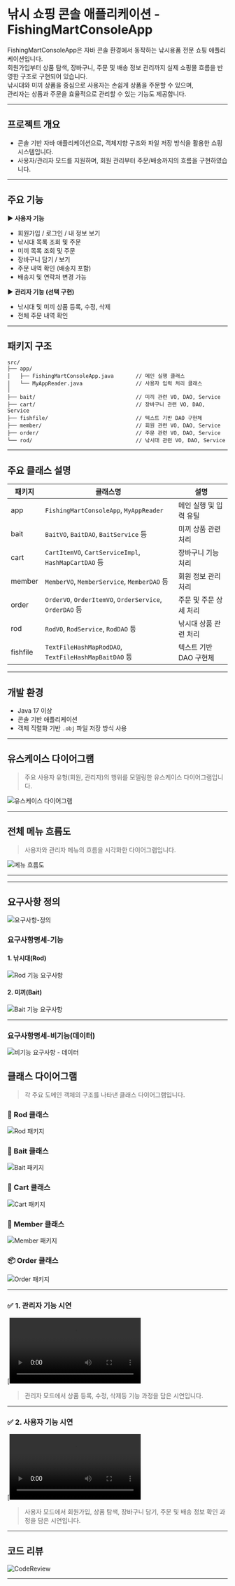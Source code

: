 # 낚시 쇼핑 콘솔 애플리케이션 - FishingMartConsoleApp

FishingMartConsoleApp은 자바 콘솔 환경에서 동작하는 낚시용품 전문 쇼핑 애플리케이션입니다.  
회원가입부터 상품 탐색, 장바구니, 주문 및 배송 정보 관리까지 실제 쇼핑몰 흐름을 반영한 구조로 구현되어 있습니다.  
낚시대와 미끼 상품을 중심으로 사용자는 손쉽게 상품을 주문할 수 있으며,  
관리자는 상품과 주문을 효율적으로 관리할 수 있는 기능도 제공합니다.

---

##  프로젝트 개요

- 콘솔 기반 자바 애플리케이션으로, 객체지향 구조와 파일 저장 방식을 활용한 쇼핑 시스템입니다.
- 사용자/관리자 모드를 지원하며, 회원 관리부터 주문/배송까지의 흐름을 구현하였습니다.

---

##  주요 기능

**▶ 사용자 기능**
- 회원가입 / 로그인 / 내 정보 보기  
- 낚시대 목록 조회 및 주문  
- 미끼 목록 조회 및 주문  
- 장바구니 담기 / 보기  
- 주문 내역 확인 (배송지 포함)  
- 배송지 및 연락처 변경 가능  

**▶ 관리자 기능 (선택 구현)**
- 낚시대 및 미끼 상품 등록, 수정, 삭제  
- 전체 주문 내역 확인  

---
##  패키지 구조

```
src/
├── app/
│   ├── FishingMartConsoleApp.java       // 메인 실행 클래스
│   └── MyAppReader.java                 // 사용자 입력 처리 클래스
│
├── bait/                                // 미끼 관련 VO, DAO, Service
├── cart/                                // 장바구니 관련 VO, DAO, Service
├── fishfile/                            // 텍스트 기반 DAO 구현체
├── member/                              // 회원 관련 VO, DAO, Service
├── order/                               // 주문 관련 VO, DAO, Service
└── rod/                                 // 낚시대 관련 VO, DAO, Service
```


---

##  주요 클래스 설명

| 패키지    | 클래스명                                                   | 설명                    |
|-----------|------------------------------------------------------------|-------------------------|
| app       | `FishingMartConsoleApp`, `MyAppReader`                     | 메인 실행 및 입력 유틸      |
| bait      | `BaitVO`, `BaitDAO`, `BaitService` 등                       | 미끼 상품 관련 처리       |
| cart      | `CartItemVO`, `CartServiceImpl`, `HashMapCartDAO` 등       | 장바구니 기능 처리        |
| member    | `MemberVO`, `MemberService`, `MemberDAO` 등                 | 회원 정보 관리 처리       |
| order     | `OrderVO`, `OrderItemVO`, `OrderService`, `OrderDAO` 등     | 주문 및 주문 상세 처리     |
| rod       | `RodVO`, `RodService`, `RodDAO` 등                          | 낚시대 상품 관련 처리      |
| fishfile  | `TextFileHashMapRodDAO`, `TextFileHashMapBaitDAO` 등       | 텍스트 기반 DAO 구현체     |

---

##  개발 환경

- Java 17 이상  
- 콘솔 기반 애플리케이션  
- 객체 직렬화 기반 `.obj` 파일 저장 방식 사용  

---

##  유스케이스 다이어그램

> 주요 사용자 유형(회원, 관리자)의 행위를 모델링한 유스케이스 다이어그램입니다.

![유스케이스 다이어그램](./img/usecase.png)

---

##  전체 메뉴 흐름도

> 사용자와 관리자 메뉴의 흐름을 시각화한 다이어그램입니다.

![메뉴 흐름도](./img/menu.png)

---

---

##  요구사항 정의
![요구사항-정의](./Requirements/Requirements%20definition.PNG)

### 요구사항명세-기능

#### 1. 낚시대(Rod)
![Rod 기능 요구사항](./Requirements/R-f(Rod).PNG)

#### 2. 미끼(Bait)
![Bait 기능 요구사항](./Requirements/R-f(Bait).PNG)

---

### 요구사항명세-비기능(데이터)

![비기능 요구사항 - 데이터](./Requirements/RN-f(데이터).PNG)

##  클래스 다이어그램

> 각 주요 도메인 객체의 구조를 나타낸 클래스 다이어그램입니다.

### 🎣 Rod 클래스  
![Rod 패키지](./img/Rod.png)

### 🐛 Bait 클래스  
![Bait 패키지](./img/Bait.png)

### 🛒 Cart 클래스  
![Cart 패키지](./img/Cart.png)

### 👤 Member 클래스  
![Member 패키지](./img/Member.png)

### 📦 Order 클래스  
![Order 패키지](./img/Order.png)

---

### ✅ 1. 관리자 기능 시연

[![관리자 시연 영상](./videos/Admin.mkv)

> 관리자 모드에서 상품 등록, 수정, 삭제등 기능 과정을 담은 시연입니다.

---

### ✅ 2. 사용자 기능 시연

[![사용자 시연 영상](./videos/User.mkv)

> 사용자 모드에서 회원가입, 상품 탐색, 장바구니 담기, 주문 및 배송 정보 확인 과정을 담은 시연입니다.

---

##  코드 리뷰 

![CodeReview](https://github.com/user-attachments/assets/1f7d2ce6-4fdc-461a-92c0-8197c8cc05e0)

---



